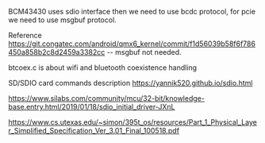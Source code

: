 BCM43430 uses sdio interface then we need to use bcdc protocol, for pcie we need to use msgbuf protocol.

Reference https://git.congatec.com/android/qmx6_kernel/commit/f1d56039b58f6f786450a858b2c8d2459a3382cc
-- msgbuf not needed.


btcoex.c is about wifi and bluetooth coexistence handling


SD/SDIO card commands description
https://yannik520.github.io/sdio.html

https://www.silabs.com/community/mcu/32-bit/knowledge-base.entry.html/2019/01/18/sdio_initial_driver-JXnL

https://www.cs.utexas.edu/~simon/395t_os/resources/Part_1_Physical_Layer_Simplified_Specification_Ver_3.01_Final_100518.pdf